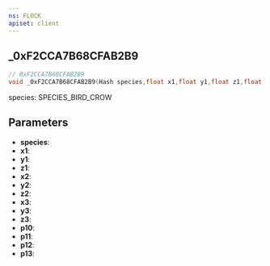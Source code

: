 ```yaml
---
ns: FLOCK
apiset: client
---
```

## _0xF2CCA7B68CFAB2B9

```c
// 0xF2CCA7B68CFAB2B9
void _0xF2CCA7B68CFAB2B9(Hash species,float x1,float y1,float z1,float x2,float y2,float z2,float x3,float y3,float z3,float p10,float p11,float p12,float p13);
```

species: SPECIES_BIRD_CROW

## Parameters
* **species**:
* **x1**:
* **y1**:
* **z1**:
* **x2**:
* **y2**:
* **z2**:
* **x3**:
* **y3**:
* **z3**:
* **p10**:
* **p11**:
* **p12**:
* **p13**:



